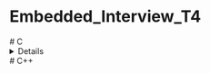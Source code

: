 # Embedded_Interview_T4

<summary>
# C
</summary>
<details>
### You can add a header

You can add text within a collapsed section. 

You can add an image or a code block, too.

```ruby
   puts "Hello World"
```

</details>
# C++
